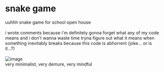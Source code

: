 # snake game
uuhhh snake game for school open house
<br>
<br>
i wrote comments because i'm definitely gonna forget what any of my code means and i don't wanna waste time tryna figure out what it means when something inevitably breaks because this code is abhorrent (joke... or is it...?)
<br>
<br>
![image](https://github.com/user-attachments/assets/a6ad0334-495a-46a2-ae2a-10386bbf8829)
<br>
very minimalist, very demure, very mindful
